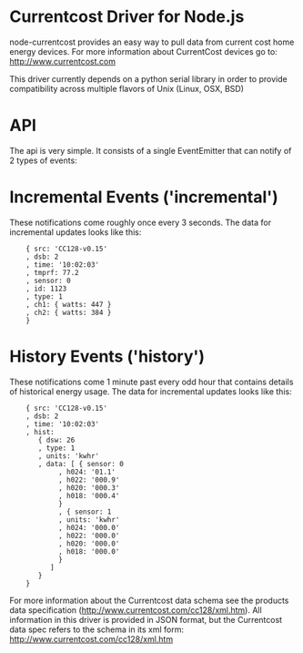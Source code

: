 Currentcost Driver for Node.js
==============================

node-currentcost provides an easy way to pull data from current cost home energy devices. For more information about CurrentCost devices go to: http://www.currentcost.com

This driver currently depends on a python serial library in order to provide compatibility across multiple flavors of Unix (Linux, OSX, BSD)

API
===

The api is very simple. It consists of a single EventEmitter that can notify of 2 types of events:

Incremental Events ('incremental')
=================================
These notifications come roughly once every 3 seconds. The data for incremental updates looks like this:

		{ src: 'CC128-v0.15'
		, dsb: 2
		, time: '10:02:03'
		, tmprf: 77.2
		, sensor: 0
		, id: 1123
		, type: 1
		, ch1: { watts: 447 }
		, ch2: { watts: 384 }
		}


History Events ('history')
=================================
These notifications come 1 minute past every odd hour that contains details of historical energy usage. The data for incremental updates looks like this:

		{ src: 'CC128-v0.15'
		, dsb: 2
		, time: '10:02:03'
		, hist: 
		   { dsw: 26
		   , type: 1
		   , units: 'kwhr'
		   , data: [ { sensor: 0
			    , h024: '01.1'
			    , h022: '000.9'
			    , h020: '000.3'
			    , h018: '000.4'
			    }
			    , { sensor: 1
			    , units: 'kwhr'
			    , h024: '000.0'
			    , h022: '000.0'
			    , h020: '000.0'
			    , h018: '000.0'
			    }
			  ]
		   }
		}

For more information about the Currentcost data schema see the products data specification (http://www.currentcost.com/cc128/xml.htm). All information in this driver is provided in JSON format, but the Currentcost data spec refers to the schema in its xml form:
http://www.currentcost.com/cc128/xml.htm